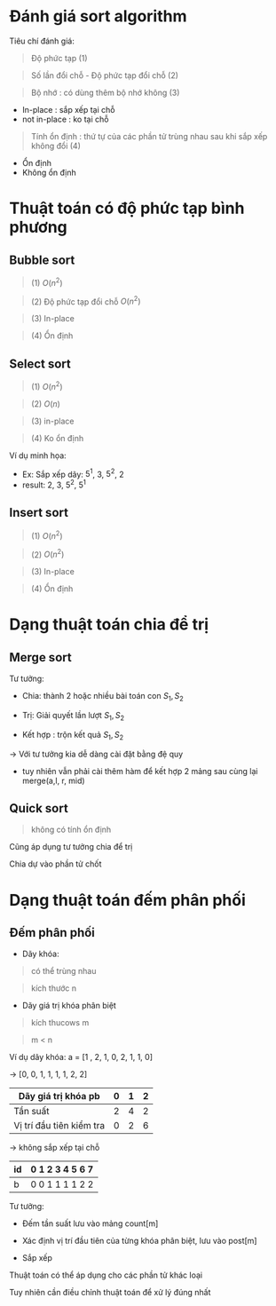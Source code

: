 # Đánh giá sort algorithm
Tiêu chí đánh giá:

> Độ phức tạp (1)

> Số lần đổi chỗ - Độ phức tạp đổi chỗ (2)

> Bộ nhớ  : có dùng thêm bộ nhớ không (3)
- In-place : sắp xếp tại chỗ
- not in-place : ko tại chỗ
> Tính ổn định : thứ tự của các phần tử trùng nhau sau khi sắp xếp không đổi (4)
- Ổn định
- Không ổn định

# Thuật toán có độ phức tạp bình phương

## Bubble sort
> (1) $O(n^2)$

> (2) Độ phức tạp đổi chỗ $O(n^2)$

> (3) In-place

> (4) Ổn định

## Select sort
> (1) $O(n^2)$

> (2) $O(n)$

> (3) in-place

> (4) Ko ổn định

Ví dụ minh họa:
- Ex: Sắp xếp dãy: $5^{1}$, 3, $5^{2}$, 2
- result: 2, 3, $5^{2}$, $5^{1}$

## Insert sort
> (1) $O(n^2)$

> (2) $O(n^2)$

> (3) In-place

> (4) Ổn định

# Dạng thuật toán chia để trị
## Merge sort
Tư tưởng:

- Chia: thành 2 hoặc nhiều bài toán con $S_1, S_2$

- Trị: Giải quyết lần lượt $S_1, S_2$

- Kết hợp : trộn kết quả $S_1, S_2$

$\rightarrow$ Với tư tưởng kia dễ dàng cài đặt bằng đệ quy

- tuy nhiên vẫn phải cài thêm hàm để kết hợp 2 mảng sau cùng lại
merge(a,l, r, mid)


## Quick sort 
> không có tính ổn định

Cũng áp dụng tư tưởng chia để trị

Chia dự vào phần tử chốt

# Dạng thuật toán đếm phân phối
## Đếm phân phối
- Dãy khóa: 

> có thể trùng nhau 

> kích thước n

- Dãy giá trị khóa phân biệt

> kích thucows m

> m < n

Ví dụ dãy khóa: a = [1 , 2, 1, 0, 2, 1, 1, 0]

$\rightarrow$ [0, 0, 1, 1, 1, 1, 2, 2]

| Dãy giá trị khóa pb     | 0 | 1 | 2 |
| ------------------------|---|---|---|
|Tần suất                 | 2 | 4 | 2 |
|Vị trí đầu tiên kiểm tra | 0 | 2 | 6 |

$\rightarrow$ không sắp xếp tại chỗ

|id | 0  1  2  3  4  5  6  7 |
|---|------------------------|
| b | 0  0  1  1  1  1  2  2 |
 
Tư tưởng:
- Đếm tần suất lưu vào mảng count[m]

- Xác định vị trí đầu tiên của từng khóa phân biệt, lưu vào post[m]

- Sắp xếp

Thuật toán có thể áp dụng cho các phần tử khác loại

Tuy nhiên cần điều chỉnh thuật toán để xử lý đúng nhất
